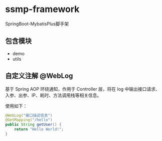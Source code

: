 # ssmp-framework

SpringBoot-MybatisPlus脚手架

## 包含模块

- demo
- utils

## 自定义注解 @WebLog

基于 Spring AOP 环绕通知，作用于 Controller 层，将在 log 中输出接口请求、入参、出参、IP、耗时、方法调用栈等相关信息。

使用如下：

```java
@WebLog("接口描述信息")
@GetMapping("/hello")
public String getUser() {
    return "Hello World!";
}
``` 
